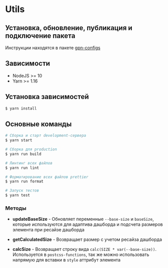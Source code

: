 # Utils

## Установка, обновление, публикация и подключение пакета

Инструкции находятся в пакете [gpn-configs](https://github.com/CSSSR/gaz-configs)

## Зависимости
- NodeJS >= 10
- Yarn >= 1.16

## Установка зависимостей

```bash
$ yarn install
```

## Основные команды

```bash
# Сборка и старт development-сервера
$ yarn start

# Сборка для production
$ yarn run build

# Линтинг всех файлов
$ yarn run lint

# Форматирование всех файлов prettier
$ yarn run format

# Запуск тестов
$ yarn test
```

### Методы

- **updateBaseSize** - Обновляет переменные `--base-size` и `baseSize`, которые используются для адаптива дашборда и подсчета размеров элемента при ресайзе дашборда

- **getCalculatedSize** - Возвращает размер с учетом ресайза дашборда

- **calcSize** - Возвращает строку вида `calc(SIZE * var(--base-size))`. Используется в `postcss-functions`, так же можно использовать напрямую для вставки в `style` аттрибут элемента
